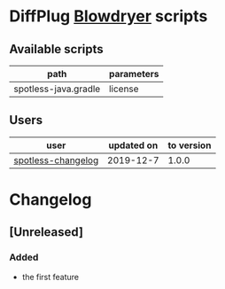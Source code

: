 
# DiffPlug [Blowdryer](https://github.com/diffplug/blowdryer) scripts

## Available scripts

| path                 | parameters                 |
| -------------------- | -------------------------- |
| spotless-java.gradle | license                    |


## Users

| user                                                                 | updated on | to version |
| -------------------------------------------------------------------- | ---------- | -----------|
| [spotless-changelog](https://github.com/diffplug/spotless-changelog) | 2019-12-7  | 1.0.0      |

# Changelog

## [Unreleased]

### Added
- the first feature

